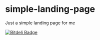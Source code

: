 simple-landing-page
===================

Just a simple landing page for me


[![Bitdeli Badge](https://d2weczhvl823v0.cloudfront.net/sdaitzman/sdaitzman.github.io/trend.png)](https://bitdeli.com/free "Bitdeli Badge")

